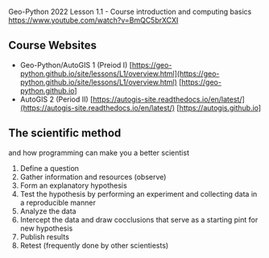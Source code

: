 Geo-Python 2022 Lesson 1.1 - Course introduction and computing basics
https://www.youtube.com/watch?v=BmQC5brXCXI

## Course Websites

* Geo-Python/AutoGIS 1 (Preiod I)
    [https://geo-python.github.io/site/lessons/L1/overview.html](https://geo-python.github.io/site/lessons/L1/overview.html)
    [https://geo-python.github.io]
* AutoGIS 2 (Period II)
    [https://autogis-site.readthedocs.io/en/latest/](https://autogis-site.readthedocs.io/en/latest/)
    [https://autogis.github.io]


## The scientific method
and how  programming can make you a better scientist

1. Define a question
2. Gather information and resources (observe)
3. Form an explanatory hypothesis
4. Test the hypothesis by performing an experiment and collecting data in a reproducible manner
5. Analyze the data
6. Intercept the data and draw cocclusions that serve as a starting pint for new hypothesis
7. Publish results
8. Retest (frequently done by other scientiests)
